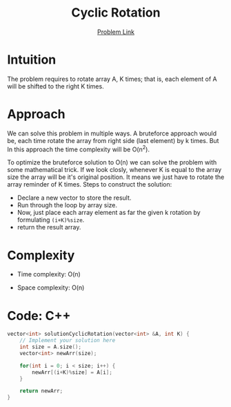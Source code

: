 <h1 align="center">Cyclic Rotation</h1>
<p align="center">
<a href="https://app.codility.com/programmers/lessons/2-arrays/cyclic_rotation/">Problem Link</a>
</p>

# Intuition

<!-- Describe your first thoughts on how to solve this problem. -->

The problem requires to rotate array A, K times; that is, each element of A will be shifted to the right K times.

# Approach

<!-- Describe your approach to solving the problem. -->

We can solve this problem in multiple ways. A bruteforce approach would be, each time rotate the array from right side (last element) by k times. But In this approach the time complexity will be O(n<sup>2</sup>).

To optimize the bruteforce solution to O(n) we can solve the problem with some mathematical trick. If we look closly, whenever K is equal to the array size the array will be it's original position. It means we just have to rotate the array reminder of K times. Steps to construct the solution:

- Declare a new vector to store the result.
- Run through the loop by array size.
- Now, just place each array element as far the given k rotation by formulating `(i+K)%size`.
- return the result array.

# Complexity

- Time complexity: O(n)
<!-- Add your time complexity here, e.g. $$O(n)$$ -->

- Space complexity: O(n)
<!-- Add your space complexity here, e.g. $$O(n)$$ -->

# Code: C++

```C++
vector<int> solutionCyclicRotation(vector<int> &A, int K) {
    // Implement your solution here
    int size = A.size();
    vector<int> newArr(size);

    for(int i = 0; i < size; i++) {
        newArr[(i+K)%size] = A[i];
    }

    return newArr;
}
```
